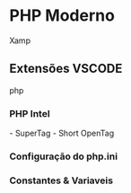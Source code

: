 # PHP Moderno

Xamp

## Extensões VSCODE
php
### PHP Intel

<?php    ?> - SuperTag
<?  ?> - Short OpenTag

### Configuração do php.ini

### Constantes & Variaveis
